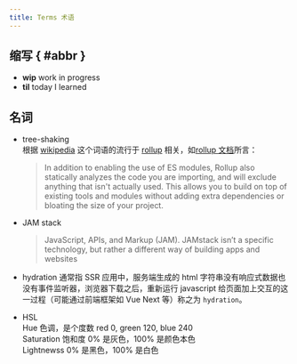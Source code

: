 ```yaml
---
title: Terms 术语
---
```


## 缩写 { #abbr }

- **wip** work in progress
- **til** today I learned

## 名词

- tree-shaking  
  根据 [wikipedia](https://en.wikipedia.org/wiki/Tree_shaking#cite_note-6) 这个词语的流行于 [rollup](https://rollupjs.org/guide/en/) 相关，如[rollup 文档](https://rollupjs.org/guide/en/#tree-shaking)所言：

  > In addition to enabling the use of ES modules, Rollup also statically analyzes the code you are importing, and will exclude anything that isn't actually used. This allows you to build on top of existing tools and modules without adding extra dependencies or bloating the size of your project.

- JAM stack

  > JavaScript, APIs, and Markup (JAM). JAMstack isn’t a specific technology, but rather a different way of building apps and websites

- hydration
  通常指 SSR 应用中，服务端生成的 html 字符串没有响应式数据也没有事件监听器，浏览器下载之后，重新运行 javascript 给页面加上交互的这一过程（可能通过前端框架如 Vue Next 等）称之为 `hydration`。

- HSL  
  Hue 色调，是个度数 red 0, green 120, blue 240  
  Saturation 饱和度 0% 是灰色，100% 是颜色本色  
  Lightnewss 0% 是黑色，100% 是白色
